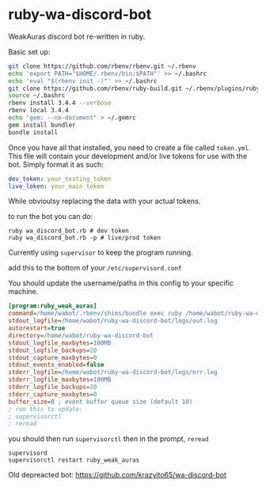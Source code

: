# ruby-wa-discord-bot
WeakAuras discord bot re-written in ruby.

Basic set up:

```bash
git clone https://github.com/rbenv/rbenv.git ~/.rbenv
echo 'export PATH="$HOME/.rbenv/bin:$PATH"' >> ~/.bashrc
echo 'eval "$(rbenv init -)"' >> ~/.bashrc
git clone https://github.com/rbenv/ruby-build.git ~/.rbenv/plugins/ruby-build`
source ~/.bashrc
rbenv install 3.4.4 --verbose
rbenv local 3.4.4
echo "gem: --no-document" > ~/.gemrc
gem install bundler
bundle install
```

Once you have all that installed, you need to create a file called `token.yml`. This file will contain your development and/or live tokens for use with the bot. Simply format it as such:

```yml
dev_token: your_testing_token
live_loken: your_main_token
```
While obvioulsy replacing the data with your actual tokens.

to run the bot you can do:
```
ruby wa_discord_bot.rb # dev token
ruby wa_discord_bot.rb -p # live/prod token
```

Currently using `supervisor` to keep the program running.

add this to the bottom of your `/etc/supervisord.conf`

You should update the username/paths in this config to your specific machine.
```ini
[program:ruby_weak_auras]
command=/home/wabot/.rbenv/shims/bundle exec ruby /home/wabot/ruby-wa-discord-bot/wa_discord_bot.rb -p
stdout_logfile=/home/wabot/ruby-wa-discord-bot/logs/out.log
autorestart=true
directory=/home/wabot/ruby-wa-discord-bot
stdout_logfile_maxbytes=100MB
stdout_logfile_backups=20
stdout_capture_maxbytes=0
stdout_events_enabled=false
stderr_logfile=/home/wabot/ruby-wa-discord-bot/logs/err.log
stderr_logfile_maxbytes=100MB
stderr_logfile_backups=20
stderr_capture_maxbytes=0
buffer_size=0 ; event buffer queue size (default 10)
; run this to update:
; supervisorctl
; reread
```

you should then run `supervisorctl` then in the prompt, `reread`
```
supervisord
supervisorctl restart ruby_weak_auras
```


Old depreacted bot: https://github.com/krazyito65/wa-discord-bot
